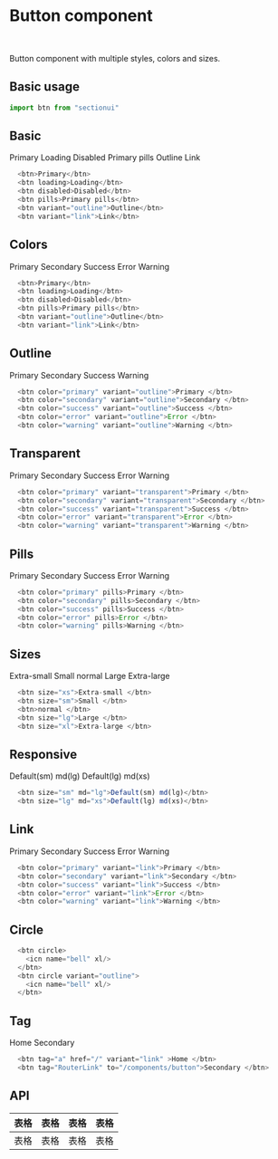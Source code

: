 # Button component

<br />

Button component with multiple styles, colors and sizes.

## Basic usage

```ts
import btn from "sectionui"
```
## Basic
<div class="flex flex-wrap items-center gap-3">
  <btn>Primary</btn>
  <btn loading>Loading</btn>
  <btn disabled>Disabled</btn>
  <btn pills>Primary pills</btn>
  <btn variant="outline">Outline</btn>
  <btn variant="link">Link</btn>
</div>

```ts
  <btn>Primary</btn>
  <btn loading>Loading</btn>
  <btn disabled>Disabled</btn>
  <btn pills>Primary pills</btn>
  <btn variant="outline">Outline</btn>
  <btn variant="link">Link</btn>
```
## Colors

<div class="flex flex-wrap items-center gap-3">
  <btn color="primary">Primary </btn>
  <btn color="secondary">Secondary </btn>
  <btn color="success">Success </btn>
  <btn color="error">Error </btn>
  <btn color="warning">Warning </btn>
</div>

```ts
  <btn>Primary</btn>
  <btn loading>Loading</btn>
  <btn disabled>Disabled</btn>
  <btn pills>Primary pills</btn>
  <btn variant="outline">Outline</btn>
  <btn variant="link">Link</btn>
```
## Outline

<div class="flex flex-wrap items-center gap-3">
  <btn color="primary" variant="outline">Primary </btn>
  <btn color="secondary" variant="outline">Secondary </btn>
  <btn color="success" variant="outline">Success </btn>
  <btn color="error" variant="outline">
   </btn>
  <btn color="warning" variant="outline">Warning </btn>
</div>

```ts
  <btn color="primary" variant="outline">Primary </btn>
  <btn color="secondary" variant="outline">Secondary </btn>
  <btn color="success" variant="outline">Success </btn>
  <btn color="error" variant="outline">Error </btn>
  <btn color="warning" variant="outline">Warning </btn>
```
## Transparent

<div class="flex flex-wrap items-center gap-3">
  <btn color="primary" variant="transparent">Primary </btn>
  <btn color="secondary" variant="transparent">Secondary </btn>
  <btn color="success" variant="transparent">Success </btn>
  <btn color="error" variant="transparent">Error </btn>
  <btn color="warning" variant="transparent">Warning </btn>
</div>

```ts
  <btn color="primary" variant="transparent">Primary </btn>
  <btn color="secondary" variant="transparent">Secondary </btn>
  <btn color="success" variant="transparent">Success </btn>
  <btn color="error" variant="transparent">Error </btn>
  <btn color="warning" variant="transparent">Warning </btn>
```
## Pills

<div class="flex flex-wrap items-center gap-3">
  <btn color="primary" pills>Primary </btn>
  <btn color="secondary" pills>Secondary </btn>
  <btn color="success" pills>Success </btn>
  <btn color="error" pills>Error </btn>
  <btn color="warning" pills>Warning </btn>
</div>

```ts
  <btn color="primary" pills>Primary </btn>
  <btn color="secondary" pills>Secondary </btn>
  <btn color="success" pills>Success </btn>
  <btn color="error" pills>Error </btn>
  <btn color="warning" pills>Warning </btn>
```
## Sizes

<div class="flex flex-wrap items-center gap-3">
  <btn size="xs">Extra-small </btn>
  <btn size="sm">Small </btn>
  <btn>normal </btn>
  <btn size="lg">Large </btn>
  <btn size="xl">Extra-large </btn>
</div>

```ts
  <btn size="xs">Extra-small </btn>
  <btn size="sm">Small </btn>
  <btn>normal </btn>
  <btn size="lg">Large </btn>
  <btn size="xl">Extra-large </btn>
```
## Responsive 

<div class="flex flex-wrap items-center gap-3">
  <btn size="sm" md="lg">Default(sm) md(lg)</btn>
  <btn size="lg" md="xs">Default(lg) md(xs)</btn>
</div>

```ts
  <btn size="sm" md="lg">Default(sm) md(lg)</btn>
  <btn size="lg" md="xs">Default(lg) md(xs)</btn>
```



## Link

<div class="flex flex-wrap items-center gap-3">
  <btn color="primary" variant="link">Primary </btn>
  <btn color="secondary" variant="link">Secondary </btn>
  <btn color="success" variant="link">Success </btn>
  <btn color="error" variant="link">Error </btn>
  <btn color="warning" variant="link">Warning </btn>
</div>

```ts
  <btn color="primary" variant="link">Primary </btn>
  <btn color="secondary" variant="link">Secondary </btn>
  <btn color="success" variant="link">Success </btn>
  <btn color="error" variant="link">Error </btn>
  <btn color="warning" variant="link">Warning </btn>
```
## Circle

<div class="flex flex-wrap items-center gap-3">
  <btn circle>
    <icn name="bell" xl/>
  </btn>
  <btn circle variant="outline">
    <icn name="bell" xl/>
  </btn>
</div>

```ts
  <btn circle>
    <icn name="bell" xl/>
  </btn>
  <btn circle variant="outline">
    <icn name="bell" xl/>
  </btn>
```

## Tag 
<div class="flex flex-wrap items-center gap-3">
  <btn tag="a" href="/" variant="link" >Home </btn>
  <btn tag="RouterLink" to="/components/button">Secondary </btn>
</div>

```ts
  <btn tag="a" href="/" variant="link" >Home </btn>
  <btn tag="RouterLink" to="/components/button">Secondary </btn>
```

## API

| 表格 | 表格 | 表格 | 表格 |
| ---- | ---- | ---- | ---- |
| 表格 | 表格 | 表格 | 表格 |


